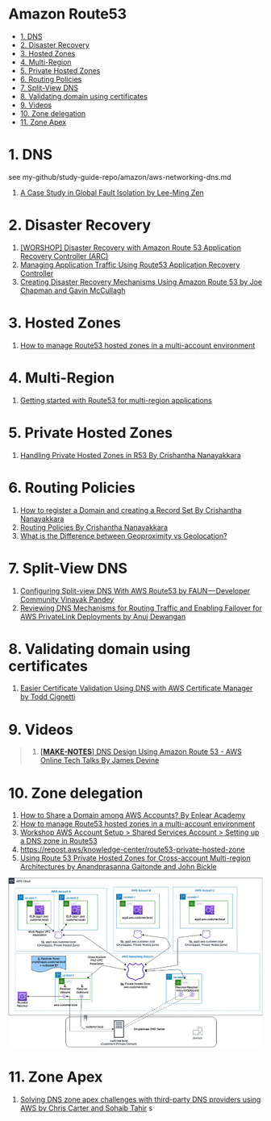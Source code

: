 <h1>Amazon Route53</h1>

<!-- TOC -->

- [1. DNS](#1-dns)
- [2. Disaster Recovery](#2-disaster-recovery)
- [3. Hosted Zones](#3-hosted-zones)
- [4. Multi-Region](#4-multi-region)
- [5. Private Hosted Zones](#5-private-hosted-zones)
- [6. Routing Policies](#6-routing-policies)
- [7. Split-View DNS](#7-split-view-dns)
- [8. Validating domain using certificates](#8-validating-domain-using-certificates)
- [9. Videos](#9-videos)
- [10. Zone delegation](#10-zone-delegation)
- [11. Zone Apex](#11-zone-apex)

<!-- /TOC -->

# 1. DNS

see my-github/study-guide-repo/amazon/aws-networking-dns.md

1. [A Case Study in Global Fault Isolation by Lee-Ming Zen](https://aws.amazon.com/blogs/architecture/a-case-study-in-global-fault-isolation/)

# 2. Disaster Recovery

1. [[WORSHOP] Disaster Recovery with Amazon Route 53 Application Recovery Controller (ARC)](https://catalog.us-east-1.prod.workshops.aws/workshops/4d9ab448-5083-4db7-bee8-85b58cd53158/en-US/)
1. [Managing Application Traffic Using Route53 Application Recovery Controller](https://awstip.com/managing-application-traffic-using-route53-application-recovery-controller-96c948fb6710)
1. [Creating Disaster Recovery Mechanisms Using Amazon Route 53 by Joe Chapman and Gavin McCullagh](https://aws.amazon.com/blogs/networking-and-content-delivery/creating-disaster-recovery-mechanisms-using-amazon-route-53/)

# 3. Hosted Zones

1. [How to manage Route53 hosted zones in a multi-account environment](https://theburningmonk.com/2021/05/how-to-manage-route53-hosted-zones-in-a-multi-account-environment/)

# 4. Multi-Region

1. [Getting started with Route53 for multi-region applications](https://www.youtube.com/watch?v=IM1xSBqBgIo)

# 5. Private Hosted Zones

1. [Handling Private Hosted Zones in R53 By Crishantha Nanayakkara](https://crishantha.medium.com/handling-private-hosted-zones-in-r53-3fbcdcd047e1)

# 6. Routing Policies

1. [How to register a Domain and creating a Record Set By Crishantha Nanayakkara](https://crishantha.medium.com/aws-route-53-and-routing-scenarios-671d12991260)
2. [Routing Policies By Crishantha Nanayakkara](https://crishantha.medium.com/aws-route-53-and-routing-policies-b7dc67e74516)
1. [What is the Difference between Geoproximity vs Geolocation?](https://www.abstractapi.com/guides/geoproximity-vs-geolocation)

# 7. Split-View DNS

1. [Configuring Split-view DNS With AWS Route53 by FAUN — Developer Community Vinayak Pandey](https://faun.pub/configuring-split-view-dns-with-aws-route53-22c708a9960c)
2. [Reviewing DNS Mechanisms for Routing Traffic and Enabling Failover for AWS PrivateLink Deployments by Anuj Dewangan](https://aws.amazon.com/blogs/apn/reviewing-dns-mechanisms-for-routing-traffic-and-enabling-failover-for-aws-privatelink-deployments/)

# 8. Validating domain using certificates

1. [Easier Certificate Validation Using DNS with AWS Certificate Manager by Todd Cignetti](https://aws.amazon.com/blogs/security/easier-certificate-validation-using-dns-with-aws-certificate-manager/)

# 9. Videos

> 1. [[**MAKE-NOTES**] DNS Design Using Amazon Route 53 - AWS Online Tech Talks By James Devine](https://www.youtube.com/watch?v=2y_RBjDkRgY)

# 10. Zone delegation

1. [How to Share a Domain among AWS Accounts? By Enlear Academy](https://www.youtube.com/watch?v=MSIxbWz3qdo)
1. [How to manage Route53 hosted zones in a multi-account environment](https://theburningmonk.com/2021/05/how-to-manage-route53-hosted-zones-in-a-multi-account-environment/)
1. [Workshop AWS Account Setup > Shared Services Account > Setting up a DNS zone in Route53](https://workshop-aws-account-setup.fstehle.com/shared-services-account/route53/)
1. https://repost.aws/knowledge-center/route53-private-hosted-zone
1. [Using Route 53 Private Hosted Zones for Cross-account Multi-region Architectures by Anandprasanna Gaitonde and John Bickle](https://aws.amazon.com/blogs/architecture/using-route-53-private-hosted-zones-for-cross-account-multi-region-architectures/)
<img src="./images/DNS_Blog_Diagv2.jpg" title="DNS_Blog_Diagv2.jpg" width="900"/>

# 11. Zone Apex

1. [Solving DNS zone apex challenges with third-party DNS providers using AWS by Chris Carter and Sohaib Tahir](https://aws.amazon.com/blogs/networking-and-content-delivery/solving-dns-zone-apex-challenges-with-third-party-dns-providers-using-aws)
s
